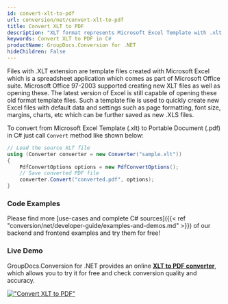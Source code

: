```yaml
---
id: convert-xlt-to-pdf
url: conversion/net/convert-xlt-to-pdf
title: Convert XLT to PDF
description: "XLT format represents Microsoft Excel Template with .xlt extension. Learn how to convert XLT to PDF file programmatically in C# language using GroupDocs.Conversion for .NET library."
keywords: Convert XLT to PDF in C#
productName: GroupDocs.Conversion for .NET
hideChildren: False
---
```


Files with .XLT extension are template files created with Microsoft Excel which is a spreadsheet application which comes as part of Microsoft Office suite. Microsoft Office 97-2003 supported creating new XLT files as well as opening these. The latest version of Excel is still capable of opening these old format template files. Such a template file is used to quickly create new Excel files with default data and settings such as page formatting, font size, margins, charts, etc which can be further saved as new .XLS files.

To convert from Microsoft Excel Template (.xlt) to Portable Document (.pdf) in C# just call `Convert` method like shown below:

```csharp
// Load the source XLT file
using (Converter converter = new Converter("sample.xlt"))
{
    PdfConvertOptions options = new PdfConvertOptions();
    // Save converted PDF file
    converter.Convert("converted.pdf", options);
}
```

### Code Examples

Please find more [use-cases and complete C# sources]({{< ref "conversion/net/developer-guide/examples-and-demos.md" >}}) of our backend and frontend examples and try them for free!

### Live Demo

GroupDocs.Conversion for .NET provides an online [**XLT to PDF converter**](https://products.groupdocs.app/conversion/xlt-to-pdf), which allows you to try it for free and check conversion quality and accuracy.

[!["Convert XLT to PDF"](conversion/net/images/convert-xlt-to-pdf.png)](https://products.groupdocs.app/conversion/xlt-to-pdf)
